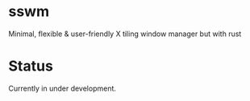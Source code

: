 # sswm
Minimal, flexible &amp; user-friendly X tiling window manager but with rust

# Status

Currently in under development.
